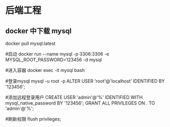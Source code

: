 # 后端工程

## docker 中下载 mysql
docker pull mysql:latest

#启动
docker run --name mysql -p 3306:3306 -e MYSQL_ROOT_PASSWORD=123456 -d mysql

#进入容器
docker exec -it mysql bash

#登录mysql
mysql -u root -p
ALTER USER 'root'@'localhost' IDENTIFIED BY '123456';

#添加远程登录用户
CREATE USER 'admin'@'%' IDENTIFIED WITH mysql_native_password BY '123456';
GRANT ALL PRIVILEGES ON *.* TO 'admin'@'%';

#刷新权限
flush privileges;